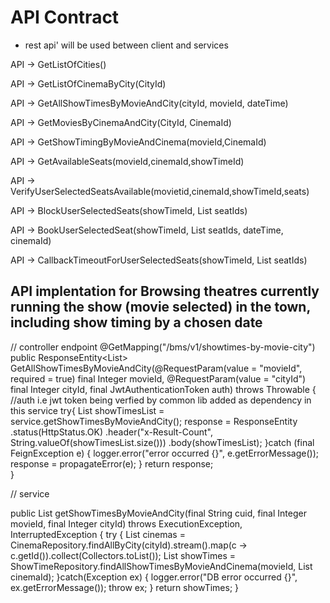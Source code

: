 # API Contract
- rest api' will be used between client and services

API -> GetListOfCities()

API -> GetListOfCinemaByCity(CityId)

API -> GetAllShowTimesByMovieAndCity(cityId, movieId, dateTime)

API -> GetMoviesByCinemaAndCity(CityId, CinemaId)

API -> GetShowTimingByMovieAndCinema(movieId,CinemaId)

API -> GetAvailableSeats(movieId,cinemaId,showTimeId)

API -> VerifyUserSelectedSeatsAvailable(movietid,cinemaId,showTimeId,seats)

API -> BlockUserSelectedSeats(showTimeId, List<Integer> seatIds)

API -> BookUserSelectedSeat(showTimeId, List<Integer> seatIds, dateTime, cinemaId)

API -> CallbackTimeoutForUserSelectedSeats(showTimeId, List<Integer> seatIds)


## API implentation for Browsing theatres currently running the show (movie selected) in the town, including show timing by a chosen date

// controller endpoint
@GetMapping("/bms/v1/showtimes-by-movie-city")
public ResponseEntity<List<showTimes>> GetAllShowTimesByMovieAndCity(@RequestParam(value = "movieId", required = true) final Integer movieId,
                                        @RequestParam(value = "cityId") final Integer cityId,
                                        final JwtAuthenticationToken auth) throws Throwable {
                                            //auth i.e jwt token being verfied by common lib added as dependency in this service
                                            try{
                                                List<showTimes> showTimesList = service.getShowTimesByMovieAndCity();
                                                response = ResponseEntity
                                                .status(HttpStatus.OK)
                                                .header("x-Result-Count", String.valueOf(showTimesList.size()))
                                                .body(showTimesList);
                                            }catch (final FeignException e) {
                                                logger.error("error occurred {}", e.getErrorMessage());
                                                response = propagateError(e);
                                            }
                                            return response;                                        
                                        }


// service 


  public List<showTimes> getShowTimesByMovieAndCity(final String cuid, final Integer movieId, final Integer cityId) throws ExecutionException, InterruptedException {
        try {
                List<integer> cinemas = CinemaRepository.findAllByCity(cityId).stream().map(c -> c.getId()).collect(Collectors.toList());
                List<ShowTimes> showTimes = ShowTimeRepository.findAllShowTimesByMovieAndCinema(movieId, List<Integer> cinemaId);
        }catch(Exception ex) {
                logger.error("DB error occurred {}", ex.getErrorMessage());
                throw ex;
        }
        return showTimes;
  }
